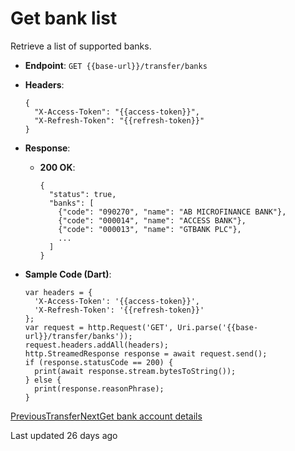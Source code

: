 # Get bank list

Retrieve a list of supported banks.

*   **Endpoint**: `GET {{base-url}}/transfer/banks`
    
*   **Headers**:

    ```
    {
      "X-Access-Token": "{{access-token}}",
      "X-Refresh-Token": "{{refresh-token}}"
    }
    ```
    
*   **Response**:
    
    *   **200 OK**:

        ```
        {
          "status": true,
          "banks": [
            {"code": "090270", "name": "AB MICROFINANCE BANK"},
            {"code": "000014", "name": "ACCESS BANK"},
            {"code": "000013", "name": "GTBANK PLC"},
            ...
          ]
        }
        ```
        
    
*   **Sample Code (Dart)**:

    ```
    var headers = {
      'X-Access-Token': '{{access-token}}',
      'X-Refresh-Token': '{{refresh-token}}'
    };
    var request = http.Request('GET', Uri.parse('{{base-url}}/transfer/banks'));
    request.headers.addAll(headers);
    http.StreamedResponse response = await request.send();
    if (response.statusCode == 200) {
      print(await response.stream.bytesToString());
    } else {
      print(response.reasonPhrase);
    }
    ```
    

[PreviousTransfer](/xpress-wallet-api/merchant/transfer)[NextGet bank account details](/xpress-wallet-api/merchant/transfer/get-bank-account-details)

Last updated 26 days ago